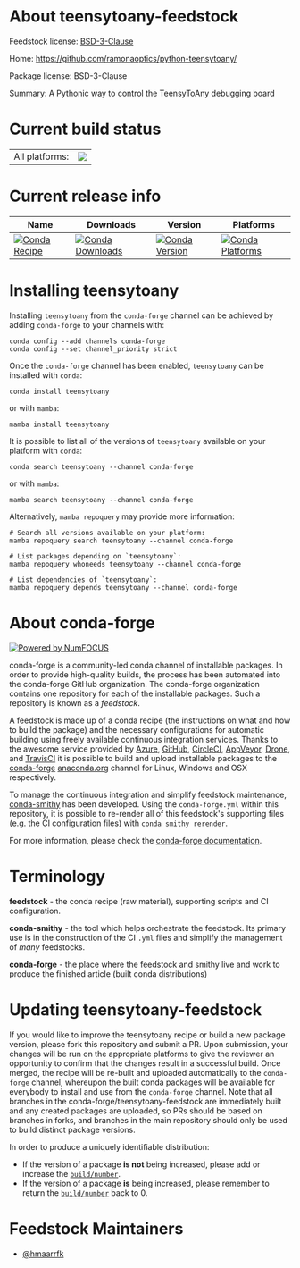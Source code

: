 About teensytoany-feedstock
===========================

Feedstock license: [BSD-3-Clause](https://github.com/conda-forge/teensytoany-feedstock/blob/main/LICENSE.txt)

Home: https://github.com/ramonaoptics/python-teensytoany/

Package license: BSD-3-Clause

Summary: A Pythonic way to control the TeensyToAny debugging board

Current build status
====================


<table><tr><td>All platforms:</td>
    <td>
      <a href="https://dev.azure.com/conda-forge/feedstock-builds/_build/latest?definitionId=8364&branchName=main">
        <img src="https://dev.azure.com/conda-forge/feedstock-builds/_apis/build/status/teensytoany-feedstock?branchName=main">
      </a>
    </td>
  </tr>
</table>

Current release info
====================

| Name | Downloads | Version | Platforms |
| --- | --- | --- | --- |
| [![Conda Recipe](https://img.shields.io/badge/recipe-teensytoany-green.svg)](https://anaconda.org/conda-forge/teensytoany) | [![Conda Downloads](https://img.shields.io/conda/dn/conda-forge/teensytoany.svg)](https://anaconda.org/conda-forge/teensytoany) | [![Conda Version](https://img.shields.io/conda/vn/conda-forge/teensytoany.svg)](https://anaconda.org/conda-forge/teensytoany) | [![Conda Platforms](https://img.shields.io/conda/pn/conda-forge/teensytoany.svg)](https://anaconda.org/conda-forge/teensytoany) |

Installing teensytoany
======================

Installing `teensytoany` from the `conda-forge` channel can be achieved by adding `conda-forge` to your channels with:

```
conda config --add channels conda-forge
conda config --set channel_priority strict
```

Once the `conda-forge` channel has been enabled, `teensytoany` can be installed with `conda`:

```
conda install teensytoany
```

or with `mamba`:

```
mamba install teensytoany
```

It is possible to list all of the versions of `teensytoany` available on your platform with `conda`:

```
conda search teensytoany --channel conda-forge
```

or with `mamba`:

```
mamba search teensytoany --channel conda-forge
```

Alternatively, `mamba repoquery` may provide more information:

```
# Search all versions available on your platform:
mamba repoquery search teensytoany --channel conda-forge

# List packages depending on `teensytoany`:
mamba repoquery whoneeds teensytoany --channel conda-forge

# List dependencies of `teensytoany`:
mamba repoquery depends teensytoany --channel conda-forge
```


About conda-forge
=================

[![Powered by
NumFOCUS](https://img.shields.io/badge/powered%20by-NumFOCUS-orange.svg?style=flat&colorA=E1523D&colorB=007D8A)](https://numfocus.org)

conda-forge is a community-led conda channel of installable packages.
In order to provide high-quality builds, the process has been automated into the
conda-forge GitHub organization. The conda-forge organization contains one repository
for each of the installable packages. Such a repository is known as a *feedstock*.

A feedstock is made up of a conda recipe (the instructions on what and how to build
the package) and the necessary configurations for automatic building using freely
available continuous integration services. Thanks to the awesome service provided by
[Azure](https://azure.microsoft.com/en-us/services/devops/), [GitHub](https://github.com/),
[CircleCI](https://circleci.com/), [AppVeyor](https://www.appveyor.com/),
[Drone](https://cloud.drone.io/welcome), and [TravisCI](https://travis-ci.com/)
it is possible to build and upload installable packages to the
[conda-forge](https://anaconda.org/conda-forge) [anaconda.org](https://anaconda.org/)
channel for Linux, Windows and OSX respectively.

To manage the continuous integration and simplify feedstock maintenance,
[conda-smithy](https://github.com/conda-forge/conda-smithy) has been developed.
Using the ``conda-forge.yml`` within this repository, it is possible to re-render all of
this feedstock's supporting files (e.g. the CI configuration files) with ``conda smithy rerender``.

For more information, please check the [conda-forge documentation](https://conda-forge.org/docs/).

Terminology
===========

**feedstock** - the conda recipe (raw material), supporting scripts and CI configuration.

**conda-smithy** - the tool which helps orchestrate the feedstock.
                   Its primary use is in the construction of the CI ``.yml`` files
                   and simplify the management of *many* feedstocks.

**conda-forge** - the place where the feedstock and smithy live and work to
                  produce the finished article (built conda distributions)


Updating teensytoany-feedstock
==============================

If you would like to improve the teensytoany recipe or build a new
package version, please fork this repository and submit a PR. Upon submission,
your changes will be run on the appropriate platforms to give the reviewer an
opportunity to confirm that the changes result in a successful build. Once
merged, the recipe will be re-built and uploaded automatically to the
`conda-forge` channel, whereupon the built conda packages will be available for
everybody to install and use from the `conda-forge` channel.
Note that all branches in the conda-forge/teensytoany-feedstock are
immediately built and any created packages are uploaded, so PRs should be based
on branches in forks, and branches in the main repository should only be used to
build distinct package versions.

In order to produce a uniquely identifiable distribution:
 * If the version of a package **is not** being increased, please add or increase
   the [``build/number``](https://docs.conda.io/projects/conda-build/en/latest/resources/define-metadata.html#build-number-and-string).
 * If the version of a package **is** being increased, please remember to return
   the [``build/number``](https://docs.conda.io/projects/conda-build/en/latest/resources/define-metadata.html#build-number-and-string)
   back to 0.

Feedstock Maintainers
=====================

* [@hmaarrfk](https://github.com/hmaarrfk/)

